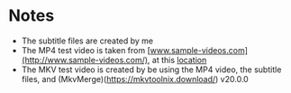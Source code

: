 # Notes
- The subtitle files are created by me
- The MP4 test video is taken from [www.sample-videos.com](http://www.sample-videos.com/), at this [location](http://www.sample-videos.com/video/mp4/720/big_buck_bunny_720p_30mb.mp4)
- The MKV test video is created by be using the MP4 video, the subtitle files, and (MkvMerge)(https://mkvtoolnix.download/) v20.0.0
